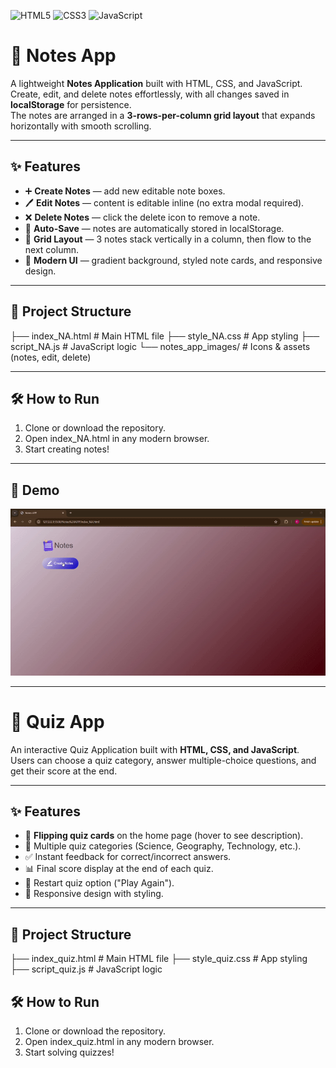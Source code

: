 ![HTML5](https://img.shields.io/badge/HTML5-E34F26?style=for-the-badge&logo=html5&logoColor=white)
![CSS3](https://img.shields.io/badge/CSS3-1572B6?style=for-the-badge&logo=css3&logoColor=white)
![JavaScript](https://img.shields.io/badge/JavaScript-ES6%2B-F7DF1E?style=for-the-badge&logo=javascript&logoColor=black)

# 📝 Notes App

A lightweight **Notes Application** built with HTML, CSS, and JavaScript.  
Create, edit, and delete notes effortlessly, with all changes saved in **localStorage** for persistence.  
The notes are arranged in a **3-rows-per-column grid layout** that expands horizontally with smooth scrolling.

---

## ✨ Features

- ➕ **Create Notes** — add new editable note boxes.
- 🖊️ **Edit Notes** — content is editable inline (no extra modal required).
- ❌ **Delete Notes** — click the delete icon to remove a note.
- 💾 **Auto-Save** — notes are automatically stored in localStorage.
- 📐 **Grid Layout** — 3 notes stack vertically in a column, then flow to the next column.
- 🎨 **Modern UI** — gradient background, styled note cards, and responsive design.

---

## 📂 Project Structure
├── index_NA.html # Main HTML file
├── style_NA.css # App styling
├── script_NA.js # JavaScript logic
└── notes_app_images/ # Icons & assets (notes, edit, delete)

---

## 🛠️ How to Run
1. Clone or download the repository.
2. Open index_NA.html in any modern browser.
3. Start creating notes!

---

## 🎥 Demo
![Notes App Demo](Notes%20APP/notes_app_images/Notes%20APP%20GIF.gif)

---

# 🧩 Quiz App

An interactive Quiz Application built with **HTML, CSS, and JavaScript**.  
Users can choose a quiz category, answer multiple-choice questions, and get their score at the end.  

---

## ✨ Features

- 🎴 **Flipping quiz cards** on the home page (hover to see description).  
- 🧠 Multiple quiz categories (Science, Geography, Technology, etc.).  
- ✅ Instant feedback for correct/incorrect answers.  
- 📊 Final score display at the end of each quiz.  
- 🔄 Restart quiz option ("Play Again").  
- 📱 Responsive design with styling.  

---

## 📂 Project Structure
├── index_quiz.html # Main HTML file
├── style_quiz.css # App styling
├── script_quiz.js # JavaScript logic

## 🛠️ How to Run
1. Clone or download the repository.
2. Open index_quiz.html in any modern browser.
3. Start solving quizzes!
